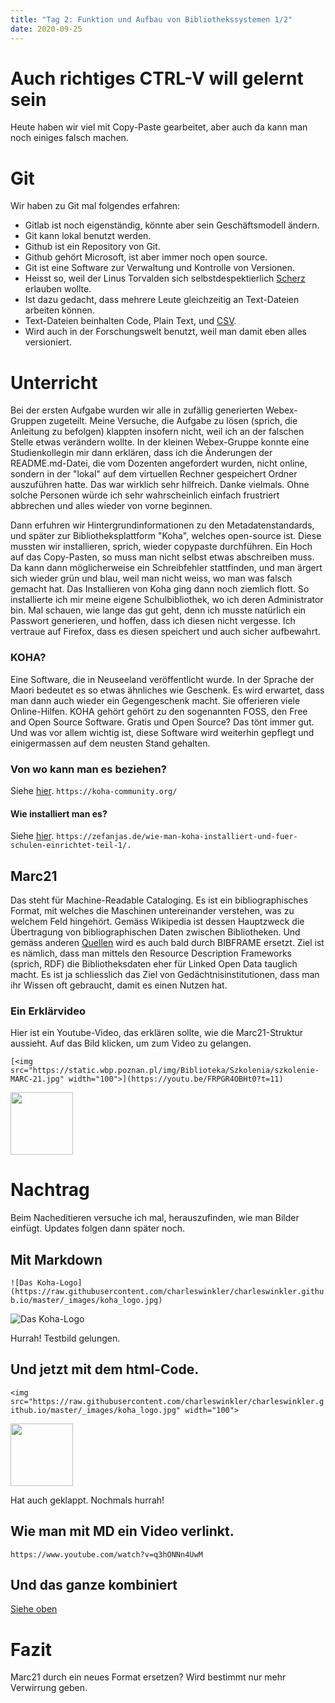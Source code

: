 ```yaml
---
title: "Tag 2: Funktion und Aufbau von Bibliothekssystemen 1/2"
date: 2020-09-25
---
```


# Auch richtiges CTRL-V will gelernt sein
Heute haben wir viel mit Copy-Paste gearbeitet, aber auch da kann man noch einiges falsch machen. 

# Git
Wir haben zu Git mal folgendes erfahren: 
* Gitlab ist noch eigenständig, könnte aber sein Geschäftsmodell ändern. 
* Git kann lokal benutzt werden. 
* Github ist ein Repository von Git. 
* Github gehört Microsoft, ist aber immer noch open source. 
* Git ist eine Software zur Verwaltung und Kontrolle von Versionen. 
* Heisst so, weil der Linus Torvalden sich selbstdespektierlich [Scherz](https://de.wikipedia.org/wiki/Git#Name) erlauben wollte. 
* Ist dazu gedacht, dass mehrere Leute gleichzeitig an Text-Dateien arbeiten können. 
* Text-Dateien beinhalten Code, Plain Text, und [CSV](https://de.wikipedia.org/wiki/CSV_(Dateiformat)#:~:text=Das%20Dateiformat%20CSV%20steht%20f%C3%BCr,zum%20Austausch%20einfach%20strukturierter%20Daten.). 
* Wird auch in der Forschungswelt benutzt, weil man damit eben alles versioniert. 

# Unterricht 
Bei der ersten Aufgabe wurden wir alle in zufällig generierten Webex-Gruppen zugeteilt. Meine Versuche, die Aufgabe zu lösen (sprich, die Anleitung zu befolgen) klappten insofern nicht, weil ich an der falschen Stelle etwas verändern wollte. 
In der kleinen Webex-Gruppe konnte eine Studienkollegin mir dann erklären, dass ich die Änderungen der README.md-Datei, die vom Dozenten angefordert wurden, nicht online, sondern in der "lokal" auf dem virtuellen Rechner gespeichert Ordner auszuführen hatte. Das war wirklich sehr hilfreich. Danke vielmals. Ohne solche Personen würde ich sehr wahrscheinlich einfach frustriert abbrechen und alles wieder von vorne beginnen. 

Dann erfuhren wir Hintergrundinformationen zu den Metadatenstandards, und später zur Bibliotheksplattform "Koha", welches open-source ist. Diese mussten wir installieren, sprich, wieder copypaste durchführen. 
Ein Hoch auf das Copy-Pasten, so muss man nicht selbst etwas abschreiben muss. Da kann dann möglicherweise ein Schreibfehler stattfinden, und man  ärgert sich wieder grün und blau, weil man nicht weiss, wo man was falsch gemacht hat. 
Das Installieren von Koha ging dann noch ziemlich flott. 
So installierte ich mir meine eigene Schulbibliothek, wo ich deren Administrator bin. 
Mal schauen, wie lange das gut geht, denn ich musste natürlich ein Passwort generieren, und hoffen, dass ich diesen nicht vergesse. Ich vertraue auf Firefox, dass es diesen speichert und auch sicher aufbewahrt. 

### KOHA?
Eine Software, die in Neuseeland veröffentlicht wurde. In der Sprache der Maori bedeutet es so etwas ähnliches wie Geschenk. Es wird erwartet, dass man dann auch wieder ein Gegengeschenk macht. Sie offerieren viele Online-Hilfen. KOHA gehört gehört zu den sogenannten FOSS, den Free and Open Source Software. Gratis und Open Source? Das tönt immer gut. Und was vor allem wichtig ist, diese Software wird weiterhin gepflegt und einigermassen auf dem neusten Stand gehalten. 

### Von wo kann man es beziehen?
Siehe [hier](https://koha-community.org/).
``` https://koha-community.org/ ```

#### Wie installiert man es?
Siehe [hier](https://zefanjas.de/wie-man-koha-installiert-und-fuer-schulen-einrichtet-teil-1/).
``` https://zefanjas.de/wie-man-koha-installiert-und-fuer-schulen-einrichtet-teil-1/. ```
 
## Marc21
Das steht für Machine-Readable Cataloging. Es ist ein bibliographisches Format, mit welches die Maschinen untereinander verstehen, was zu welchem Feld hingehört. Gemäss Wikipedia ist dessen Hauptzweck die Übertragung von bibliographischen Daten zwischen Bibliotheken. Und gemäss anderen [Quellen](https://www.igwbs.ch/bibframe-was-ist-das-was-hat-das-mit-uns-zu-tun-und-wofuer-brauchen-wir-es/) wird es auch bald durch BIBFRAME ersetzt. 
Ziel ist es nämlich, dass man mittels den Resource Description Frameworks (sprich, RDF) die Bibliotheksdaten eher für Linked Open Data tauglich macht. Es ist ja schliesslich das Ziel von Gedächtnisinstitutionen, dass man ihr Wissen oft gebraucht, damit es einen Nutzen hat. 

### <a name="ein-erklärvideo"></a> Ein Erklärvideo
Hier ist ein Youtube-Video, das erklären sollte, wie die Marc21-Struktur aussieht. Auf das Bild klicken, um zum Video zu gelangen. 

``` [<img src="https://static.wbp.poznan.pl/img/Biblioteka/Szkolenia/szkolenie-MARC-21.jpg" width="100">](https://youtu.be/FRPGR4OBHt0?t=11) ```

[<img src="https://static.wbp.poznan.pl/img/Biblioteka/Szkolenia/szkolenie-MARC-21.jpg" width="100">](https://youtu.be/FRPGR4OBHt0?t=11)

# Nachtrag 
Beim Nacheditieren versuche ich mal, herauszufinden, wie man Bilder einfügt. Updates folgen dann später noch. 
## Mit Markdown
``` ![Das Koha-Logo](https://raw.githubusercontent.com/charleswinkler/charleswinkler.github.io/master/_images/koha_logo.jpg) ```

![Das Koha-Logo](https://raw.githubusercontent.com/charleswinkler/charleswinkler.github.io/master/_images/koha_logo.jpg)

Hurrah! Testbild gelungen. 
## Und jetzt mit dem html-Code. 
``` <img src="https://raw.githubusercontent.com/charleswinkler/charleswinkler.github.io/master/_images/koha_logo.jpg" width="100"> ``` 

<img src="https://raw.githubusercontent.com/charleswinkler/charleswinkler.github.io/master/_images/koha_logo.jpg" width="100">

Hat auch geklappt. Nochmals hurrah!

## Wie man mit MD ein Video verlinkt. 
``` https://www.youtube.com/watch?v=q3hONNn4UwM ```

## Und das ganze kombiniert
[Siehe oben](#Ein-Erklärvideo)
# Fazit
Marc21 durch ein neues Format ersetzen? Wird bestimmt nur mehr Verwirrung geben.
